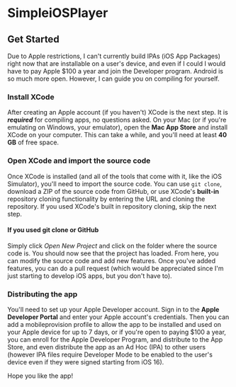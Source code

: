 # SimpleiOSPlayer

## Get Started
Due to Apple restrictions, I can't currently build IPAs (iOS App Packages) right now that are installable on a user's device, and even if I could I would have to pay Apple $100 a year and join the Developer program. Android is so much more open. However, I can guide you on compiling for yourself.

### Install XCode
After creating an Apple account (if you haven't) XCode is the next step. It is ***required*** for compiling apps, no questions asked. On your Mac (or if you're emulating on Windows, your emulator), open the **Mac App Store** and install XCode on your computer. This can take a while, and you'll need at least **40 GB** of free space.

### Open XCode and import the source code
Once XCode is installed (and all of the tools that come with it, like the iOS Simulator), you'll need to import the source code. You can use `git clone`, download a ZIP of the source code from GitHub, or use XCode's **built-in** repository cloning functionality by entering the URL and cloning the repository. If you used XCode's built in repository cloning, skip the next step.

#### If you used git clone or GitHub
Simply click *Open New Project* and click on the folder where the source code is. You should now see that the project has loaded. From here, you can modify the source code and add new features. Once you've added features, you can do a pull request (which would be appreciated since I'm just starting to develop iOS apps, but you don't have to).

### Distributing the app
You'll need to set up your Apple Developer account. Sign in to the **Apple Developer Portal** and enter your Apple account's credentials. Then you can add a mobileprovision profile to allow the app to be installed and used on your Apple device for up to 7 days, or if you're open to paying $100 a year, you can enroll for the Apple Developer Program, and distribute to the App Store, and even distribute the app as an Ad Hoc (IPA) to other users (however IPA files require Developer Mode to be enabled to the user's device even if they were signed starting from iOS 16).

Hope you like the app!
